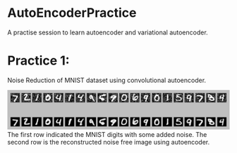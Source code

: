 # AutoEncoderPractice
A practise session to learn autoencoder and variational autoencoder.

# Practice 1:
Noise Reduction of MNIST dataset using convolutional autoencoder.

![Sample Noise Reduction Output](output_sample.png)
The first row indicated the MNIST digits with some added noise. The second row is the reconstructed noise free image using autoencoder.
